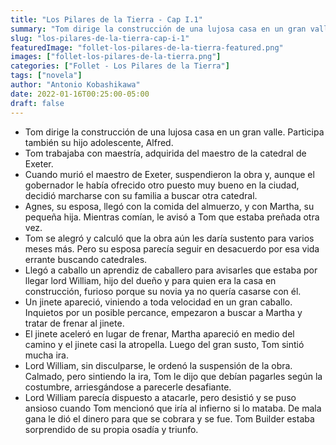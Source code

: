 ```yaml
---
title: "Los Pilares de la Tierra - Cap I.1"
summary: "Tom dirige la construcción de una lujosa casa en un gran valle y recibe una noticia inesperada."
slug: "los-pilares-de-la-tierra-cap-i-1"
featuredImage: "follet-los-pilares-de-la-tierra-featured.png"
images: ["follet-los-pilares-de-la-tierra.png"]
categories: ["Follet - Los Pilares de la Tierra"]
tags: ["novela"]
author: "Antonio Kobashikawa"
date: 2022-01-16T00:25:00-05:00
draft: false
---
```

- Tom dirige la construcción de una lujosa casa en un gran valle. Participa también su hijo adolescente, Alfred.
- Tom trabajaba con maestría, adquirida del maestro de la catedral de Exeter.
- Cuando murió el maestro de Exeter, suspendieron la obra y, aunque el gobernador le había ofrecido otro puesto muy bueno en la ciudad, decidió marcharse con su familia a buscar otra catedral.
- Agnes, su esposa, llegó con la comida del almuerzo, y con Martha, su pequeña hija. Mientras comían, le avisó a Tom que estaba preñada otra vez.
- Tom se alegró y calculó que la obra aún les daría sustento para varios meses más. Pero su esposa parecía seguir en desacuerdo por esa vida errante buscando catedrales.
- Llegó a caballo un aprendiz de caballero para avisarles que estaba por llegar lord William, hijo del dueño y para quien era la casa en construcción, furioso porque su novia ya no quería casarse con él.
- Un jinete apareció, viniendo a toda velocidad en un gran caballo. Inquietos por un posible percance, empezaron a buscar a Martha y tratar de frenar al jinete.
- El jinete aceleró en lugar de frenar, Martha apareció en medio del camino y el jinete casi la atropella. Luego del gran susto, Tom sintió mucha ira.
- Lord William, sin disculparse, le ordenó la suspensión de la obra. Calmado, pero sintiendo la ira, Tom le dijo que debían pagarles según la costumbre, arriesgándose a parecerle desafiante.
- Lord William parecía dispuesto a atacarle, pero desistió y se puso ansioso cuando Tom mencionó que iría al infierno si lo mataba. De mala gana le dió el dinero para que se cobrara y se fue. Tom Builder estaba sorprendido de su propia osadía y triunfo.